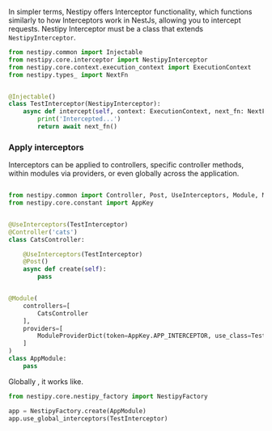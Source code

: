 In simpler terms, Nestipy offers Interceptor functionality, which functions similarly to how Interceptors work in NestJs, allowing you to intercept requests.
Nestipy Interceptor must be a class that extends `NestipyInterceptor`.

```python
from nestipy.common import Injectable
from nestipy.core.interceptor import NestipyInterceptor
from nestipy.core.context.execution_context import ExecutionContext
from nestipy.types_ import NextFn


@Injectable()
class TestInterceptor(NestipyInterceptor):
    async def intercept(self, context: ExecutionContext, next_fn: NextFn):
        print('Intercepted...')
        return await next_fn()
```

### Apply interceptors
Interceptors can be applied to controllers, specific controller methods, within modules via providers, or even globally across the application.

```python

from nestipy.common import Controller, Post, UseInterceptors, Module, ModuleProviderDict
from nestipy.core.constant import AppKey


@UseInterceptors(TestInterceptor)
@Controller('cats')
class CatsController:

    @UseInterceptors(TestInterceptor)
    @Post()
    async def create(self):
        pass


@Module(
    controllers=[
        CatsController
    ],
    providers=[
        ModuleProviderDict(token=AppKey.APP_INTERCEPTOR, use_class=TestInterceptor)
    ]
)
class AppModule:
    pass

```

Globally , it works like.

```python
from nestipy.core.nestipy_factory import NestipyFactory

app = NestipyFactory.create(AppModule)
app.use_global_interceptors(TestInterceptor)
```








